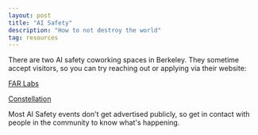 ```yaml
---
layout: post
title: "AI Safety"
description: "How to not destroy the world"
tag: resources
---
```


There are two AI safety coworking spaces in Berkeley. They sometime accept visitors, so you can try
reaching out or applying via their website:

[FAR Labs](https://far.ai/labs/)

[Constellation](https://www.constellation.org/)

Most AI Safety events don't get advertised publicly, so get in contact with people in the community
to know what's happening.
